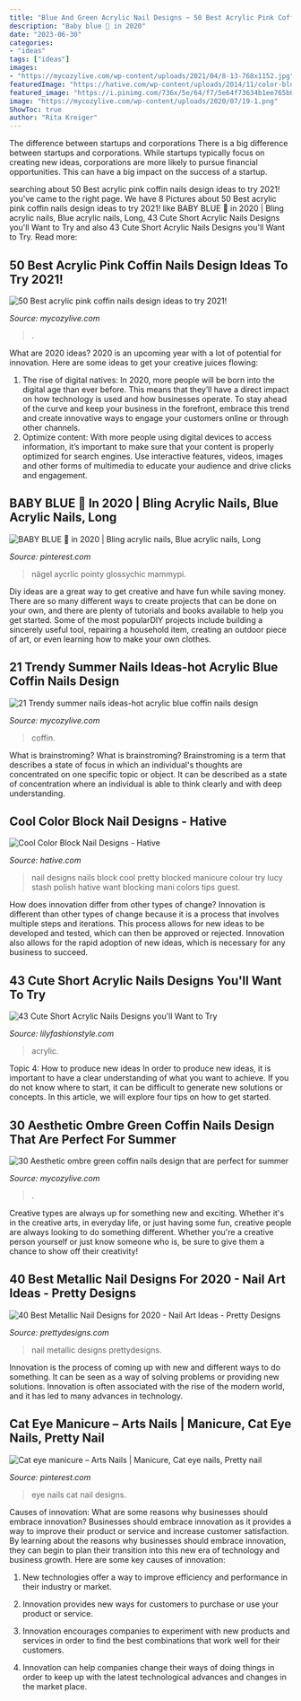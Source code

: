 ```yaml
---
title: "Blue And Green Acrylic Nail Designs ~ 50 Best Acrylic Pink Coffin Nails Design Ideas To Try 2021!"
description: "Baby blue 🥶 in 2020"
date: "2023-06-30"
categories:
- "ideas"
tags: ["ideas"]
images:
- "https://mycozylive.com/wp-content/uploads/2021/04/8-13-768x1152.jpg"
featuredImage: "https://hative.com/wp-content/uploads/2014/11/color-block-nail-designs/9-color-block-nail-designs.jpg"
featured_image: "https://i.pinimg.com/736x/5e/64/f7/5e64f73634b1ee765b08906b1e733bf5.jpg"
image: "https://mycozylive.com/wp-content/uploads/2020/07/19-1.png"
ShowToc: true
author: "Rita Kreiger"
---
```



The difference between startups and corporations
There is a big difference between startups and corporations. While startups typically focus on creating new ideas, corporations are more likely to pursue financial opportunities. This can have a big impact on the success of a startup.

	

		
searching about 50 Best acrylic pink coffin nails design ideas to try 2021! you've came to the right page. We have 8 Pictures about 50 Best acrylic pink coffin nails design ideas to try 2021! like BABY BLUE 🥶 in 2020 | Bling acrylic nails, Blue acrylic nails, Long, 43 Cute Short Acrylic Nails Designs you&#039;ll Want to Try and also 43 Cute Short Acrylic Nails Designs you&#039;ll Want to Try. Read more:
		
    
## 50 Best Acrylic Pink Coffin Nails Design Ideas To Try 2021!

<img loading=lazy src="https://mycozylive.com/wp-content/uploads/2021/04/8-13-768x1152.jpg" onerror="this.onerror=null;this.src='https://tse4.mm.bing.net/th?id=OIP.zzpectBc6yqa6dZ7nhea9gHaLH&amp;pid=15.1';" alt="50 Best acrylic pink coffin nails design ideas to try 2021!">

_Source: mycozylive.com_

>. 

	

What are 2020 ideas?
2020 is an upcoming year with a lot of potential for innovation. Here are some ideas to get your creative juices flowing: 
1. The rise of digital natives: In 2020, more people will be born into the digital age than ever before. This means that they’ll have a direct impact on how technology is used and how businesses operate. To stay ahead of the curve and keep your business in the forefront, embrace this trend and create innovative ways to engage your customers online or through other channels. 
2. Optimize content: With more people using digital devices to access information, it’s important to make sure that your content is properly optimized for search engines. Use interactive features, videos, images and other forms of multimedia to educate your audience and drive clicks and engagement. 

    
## BABY BLUE 🥶 In 2020 | Bling Acrylic Nails, Blue Acrylic Nails, Long

<img loading=lazy src="https://i.pinimg.com/736x/5e/64/f7/5e64f73634b1ee765b08906b1e733bf5.jpg" onerror="this.onerror=null;this.src='https://tse1.mm.bing.net/th?id=OIP.R6ucYgNuxVYplzLvNxClKwHaHI&amp;pid=15.1';" alt="BABY BLUE 🥶 in 2020 | Bling acrylic nails, Blue acrylic nails, Long">

_Source: pinterest.com_

>nägel aycrlic pointy glossychic mammypi. 

	

Diy ideas are a great way to get creative and have fun while saving money. There are so many different ways to create projects that can be done on your own, and there are plenty of tutorials and books available to help you get started. Some of the most popularDIY projects include building a sincerely useful tool, repairing a household item, creating an outdoor piece of art, or even learning how to make your own clothes.

    
## 21 Trendy Summer Nails Ideas-hot Acrylic Blue Coffin Nails Design

<img loading=lazy src="https://mycozylive.com/wp-content/uploads/2020/07/19-1.png" onerror="this.onerror=null;this.src='https://tse3.mm.bing.net/th?id=OIP.Q4WZOwIEsxBAvXU-WzQOOAHaJx&amp;pid=15.1';" alt="21 Trendy summer nails ideas-hot acrylic blue coffin nails design">

_Source: mycozylive.com_

>coffin. 

	

What is brainstroming?
What is brainstroming? Brainstroming is a term that describes a state of focus in which an individual's thoughts are concentrated on one specific topic or object. It can be described as a state of concentration where an individual is able to think clearly and with deep understanding.

    
## Cool Color Block Nail Designs - Hative

<img loading=lazy src="https://hative.com/wp-content/uploads/2014/11/color-block-nail-designs/9-color-block-nail-designs.jpg" onerror="this.onerror=null;this.src='https://tse2.mm.bing.net/th?id=OIP.YcCd4az02rKGJNTPTYhTfAHaHa&amp;pid=15.1';" alt="Cool Color Block Nail Designs - Hative">

_Source: hative.com_

>nail designs nails block cool pretty blocked manicure colour try lucy stash polish hative want blocking mani colors tips guest. 

	

How does innovation differ from other types of change?
Innovation is different than other types of change because it is a process that involves multiple steps and iterations. This process allows for new ideas to be developed and tested, which can then be approved or rejected. Innovation also allows for the rapid adoption of new ideas, which is necessary for any business to succeed.

    
## 43 Cute Short Acrylic Nails Designs You&#039;ll Want To Try

<img loading=lazy src="https://lilyfashionstyle.com/wp-content/uploads/2021/05/3-7-683x1024.jpg" onerror="this.onerror=null;this.src='https://tse4.mm.bing.net/th?id=OIP.Ic5nOi803xD9TYzIVerRyQHaLG&amp;pid=15.1';" alt="43 Cute Short Acrylic Nails Designs you&#039;ll Want to Try">

_Source: lilyfashionstyle.com_

>acrylic. 

	

Topic 4: How to produce new ideas
In order to produce new ideas, it is important to have a clear understanding of what you want to achieve. If you do not know where to start, it can be difficult to generate new solutions or concepts. In this article, we will explore four tips on how to get started.

    
## 30 Aesthetic Ombre Green Coffin Nails Design That Are Perfect For Summer

<img loading=lazy src="https://mycozylive.com/wp-content/uploads/2021/04/11-8-683x1024.jpg" onerror="this.onerror=null;this.src='https://tse2.mm.bing.net/th?id=OIP.koHsjiarzkzpzdXZBRe-rAHaLG&amp;pid=15.1';" alt="30 Aesthetic ombre green coffin nails design that are perfect for summer">

_Source: mycozylive.com_

>. 

	

Creative types are always up for something new and exciting. Whether it's in the creative arts, in everyday life, or just having some fun, creative people are always looking to do something different. Whether you're a creative person yourself or just know someone who is, be sure to give them a chance to show off their creativity!

    
## 40 Best Metallic Nail Designs For 2020 - Nail Art Ideas - Pretty Designs

<img loading=lazy src="http://www.prettydesigns.com/wp-content/uploads/2017/12/40-best-metallic-nail-designs-for-2018-nail-art-ideas-7.jpg" onerror="this.onerror=null;this.src='https://tse2.mm.bing.net/th?id=OIP.almSgPreSS-1y9dUI2GqugHaHa&amp;pid=15.1';" alt="40 Best Metallic Nail Designs for 2020 - Nail Art Ideas - Pretty Designs">

_Source: prettydesigns.com_

>nail metallic designs prettydesigns. 

	

Innovation is the process of coming up with new and different ways to do something. It can be seen as a way of solving problems or providing new solutions. Innovation is often associated with the rise of the modern world, and it has led to many advances in technology.

    
## Cat Eye Manicure – Arts Nails | Manicure, Cat Eye Nails, Pretty Nail

<img loading=lazy src="https://i.pinimg.com/736x/4e/ff/e1/4effe171843de798d35c1bb5894772c5.jpg" onerror="this.onerror=null;this.src='https://tse2.mm.bing.net/th?id=OIP.bppelXvisqNB2_h6XUPVNAHaO0&amp;pid=15.1';" alt="Cat eye manicure – Arts Nails | Manicure, Cat eye nails, Pretty nail">

_Source: pinterest.com_

>eye nails cat nail designs. 

	

Causes of innovation: What are some reasons why businesses should embrace innovation?
Businesses should embrace innovation as it provides a way to improve their product or service and increase customer satisfaction. By learning about the reasons why businesses should embrace innovation, they can begin to plan their transition into this new era of technology and business growth. Here are some key causes of innovation:
1. New technologies offer a way to improve efficiency and performance in their industry or market.

2. Innovation provides new ways for customers to purchase or use your product or service.

3. Innovation encourages companies to experiment with new products and services in order to find the best combinations that work well for their customers.

4. Innovation can help companies change their ways of doing things in order to keep up with the latest technological advances and changes in the market place.


